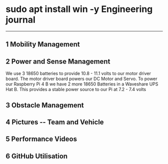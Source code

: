 # sudo apt install win -y Engineering journal

---
## 1 Mobility Management


## 2 Power and Sense Management
We use 3 18650 batteries to provide 10.8 - 11.1 volts to our motor driver board. The motor driver board powers our DC Motor and Servo. To power our Raspberry Pi 4 B we have 2 more 18650 Batteries in a Waveshare UPS Hat B. This provides a stable power source to our Pi at 7.2 - 7.4 volts

## 3 Obstacle Management


## 4 Pictures -- Team and Vehicle


## 5 Performance Videos


## 6 GitHub Utilisation
